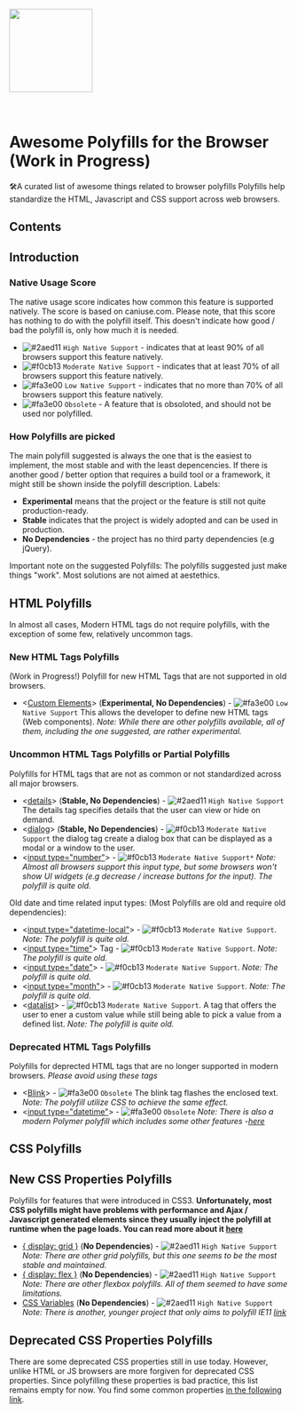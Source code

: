   <br>
    <img width="150" height="150" src="https://i.imgur.com/HCClYwF.png" />
  <br>
  <br>
  <br>
</p>

# Awesome Polyfills for the Browser (Work in Progress)
🛠️A curated list of awesome things related to browser polyfills
Polyfills help standardize the HTML, Javascript and CSS support across web browsers. 

## Contents
## Introduction
### Native Usage Score
The native usage score indicates how common this feature is supported natively. The score is based on caniuse.com. Please note, that this score has nothing to do with the polyfill itself. This doesn't indicate how good / bad the polyfill is, only how much it is needed. 
- ![#2aed11](https://placehold.it/12/2aed11/000000?text=+) `High Native Support` - indicates that at least 90% of all browsers support this feature natively.
- ![#f0cb13](https://placehold.it/12/f0cb13/000000?text=+) `Moderate Native Support` - indicates that at least 70% of all browsers support this feature natively.
- ![#fa3e00](https://placehold.it/12/fa3e00/000000?text=+) `Low Native Support` - indicates that no more than 70% of all browsers support this feature natively.
- ![#fa3e00](https://placehold.it/12/fa3e00/000000?text=+) `Obsolete` - A feature that is obsoloted, and should not be used nor polyfilled.

### How Polyfills are picked
The main polyfill suggested is always the one that is the easiest to implement, the most stable and with the least depencencies. If there is another good / better option that requires a build tool or a framework, it might still be shown inside the polyfill description.
Labels:
- **Experimental** means that the project or the feature is still not quite production-ready.
- **Stable** indicates that the project is widely adopted and can be used in production.
- **No Dependencies** - the project has no third party dependencies (e.g jQuery).

Important note on the suggested Polyfills: The polyfills suggested just make things "work". Most solutions are not aimed at aestethics.

## HTML Polyfills
In almost all cases, Modern HTML tags do not require polyfills, with the exception of some few, relatively uncommon tags.

### New HTML Tags Polyfills
(Work in Progress!)
Polyfill for new HTML Tags that are not supported in old browsers. 
- <[Custom Elements](https://github.com/webcomponents/polyfills/tree/master/packages/webcomponentsjs)> (**Experimental, No Dependencies**) - ![#fa3e00](https://placehold.it/12/fa3e00/000000?text=+) `Low Native Support` This allows the developer to define new HTML tags (Web components). *Note: While there are other polyfills available, all of them, including the one suggested, are rather experimental.*

### Uncommon HTML Tags Polyfills or Partial Polyfills
Polyfills for HTML tags that are not as common or not standardized across all major browsers.

 - <[details](https://github.com/rstacruz/details-polyfill)> (**Stable, No Dependencies**) - ![#2aed11](https://placehold.it/12/2aed11/000000?text=+) `High Native Support` The details tag specifies details that the user can view or hide on demand. 
 - <[dialog](https://github.com/rstacruz/details-polyfill)> (**Stable, No Dependencies**) - ![#f0cb13](https://placehold.it/12/f0cb13/000000?text=+) `Moderate Native Support` the dialog tag create a dialog box that can be displayed as a modal or a window to the user.
 - <[input type="number"](https://github.com/jonstipe/number-polyfill)> - ![#f0cb13](https://placehold.it/12/f0cb13/000000?text=+) `Moderate Native Support*` *Note: Almost all browsers support this input type, but some browsers won't show UI widgets (e.g decrease / increase buttons for the input). The polyfill is quite old.*


Old date and time related input types: (Most Polyfills are old and require old dependencies):
  - <[input type="datetime-local"](https://github.com/jonstipe/datetime-local-polyfill)> - ![#f0cb13](https://placehold.it/12/f0cb13/000000?text=+) `Moderate Native Support`. *Note: The polyfill is quite old.*
   - <[input type="time"](https://github.com/jonstipe/time-polyfill)> Tag - ![#f0cb13](https://placehold.it/12/f0cb13/000000?text=+) `Moderate Native Support`. *Note: The polyfill is quite old.*
   - <[input type="date"](https://github.com/liorwohl/html5-simple-date-input-polyfill)> - ![#f0cb13](https://placehold.it/12/f0cb13/000000?text=+) `Moderate Native Support`. *Note: The polyfill is quite old.*
   - <[input type="month"](https://github.com/jonstipe/month-polyfill)> - ![#f0cb13](https://placehold.it/12/f0cb13/000000?text=+) `Moderate Native Support`. *Note: The polyfill is quite old.*
   - <[datalist](https://github.com/mfranzke/datalist-polyfill)> - ![#f0cb13](https://placehold.it/12/f0cb13/000000?text=+) `Moderate Native Support`. A tag that offers the user to ener a custom value while still being able to pick a value from a defined list. *Note: The polyfill is quite old.*
 
### Deprecated HTML Tags Polyfills
Polyfills for deprected HTML tags that are no longer supported in modern browsers. 
*Please avoid using these tags*

 - <[Blink](https://github.com/contra/blink-polyfill)> - ![#fa3e00](https://placehold.it/12/fa3e00/000000?text=+) `Obsolete` The blink tag flashes the enclosed text. *Note: The polyfill utilize CSS to achieve the same effect.*
  - <[input type="datetime"](https://github.com/jonstipe/datetime-polyfill)> - ![#fa3e00](https://placehold.it/12/fa3e00/000000?text=+) `Obsolete` *Note: There is also a modern Polymer polyfill which includes some other features -[here](https://github.com/fooloomanzoo/datetime-picker)*

## CSS Polyfills

## New CSS Properties Polyfills
Polyfills for features that were introduced in CSS3. 
**Unfortunately, most CSS polyfills might have problems with performance and Ajax / Javascript generated elements since they usually inject the polyfill at runtime when the page loads. You can read more about it [here](https://philipwalton.com/articles/the-dark-side-of-polyfilling-css/)**

 - [{ display: grid }](https://github.com/FremyCompany/css-grid-polyfill/) (**No Dependencies**) - ![#2aed11](https://placehold.it/12/2aed11/000000?text=+) `High Native Support` *Note: There are other grid polyfills, but this one seems to be the most stable and maintained.*
 - [{ display: flex }](https://github.com/jonathantneal/flexibility) (**No Dependencies**) - ![#2aed11](https://placehold.it/12/2aed11/000000?text=+) `High Native Support` *Note: There are other flexbox polyfills. All of them seemed to have some limitations.*
  - [CSS Variables](https://github.com/aaronbarker/css-variables-polyfill) (**No Dependencies**) - ![#2aed11](https://placehold.it/12/2aed11/000000?text=+) `High Native Support` *Note: There is another, younger project that only aims to polyfill IE11 [link](https://github.com/nuxodin/ie11CustomProperties)*

## Deprecated CSS Properties Polyfills
There are some deprecated CSS properties still in use today. However, unlike HTML or JS browsers are more forgiven for deprecated CSS properties. Since polyfilling these properties is bad practice, this list remains empty for now. You find some common properties [in the following link](https://css-tricks.com/list-of-depreciated-elements-still-in-widespread-use/).


